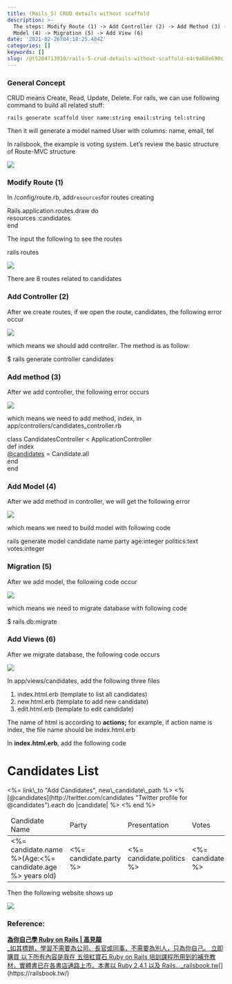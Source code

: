 ```yaml
---
title: (Rails_5) CRUD details without scaffold
description: >-
  The steps: Modify Route (1) -> Add Controller (2) -> Add Method (3) -> Add
  Model (4) -> Migration (5) -> Add View (6)
date: '2021-02-26T04:18:25.484Z'
categories: []
keywords: []
slug: /@t5204713910/rails-5-crud-details-without-scaffold-e4c9a68e690c
---
```


### General Concept

CRUD means Create, Read, Update, Delete. For rails, we can use following command to build all related stuff:

```
rails generate scaffold User name:string email:string tel:string
```

Then it will generate a model named User with columns: name, email, tel

In railsbook, the example is voting system. Let’s review the basic structure of Route-MVC structure

![](/Users/chenyongzhe/coding/practice_not_for_github/javascript_practice/medium-to-markdown/medium-export/posts/md_1623056197395/img/1__GiaX4WZaeQLinrmcAhhL6g.png)

### Modify Route (1)

In /config/route.rb, add`resources`for routes creating

Rails.application.routes.draw do  
  resources :candidates  
end

The input the following to see the routes

rails routes

![](/Users/chenyongzhe/coding/practice_not_for_github/javascript_practice/medium-to-markdown/medium-export/posts/md_1623056197395/img/1__Eso6TT0MPJ32nNUU2TtPYw.png)

There are 8 routes related to candidates

### Add Controller (2)

After we create routes, if we open the route, candidates, the following error occur

![](/Users/chenyongzhe/coding/practice_not_for_github/javascript_practice/medium-to-markdown/medium-export/posts/md_1623056197395/img/1____zJ__7YfMJ6T2Dt7__1hl0NA.png)

which means we should add controller. The method is as follow:

$ rails generate controller candidates

### Add method (3)

After we add controller, the following error occurs

![](/Users/chenyongzhe/coding/practice_not_for_github/javascript_practice/medium-to-markdown/medium-export/posts/md_1623056197395/img/1__G0m3zoXz8WTC0X1B9v3OQQ.png)

which means we need to add method, index, in app/controllers/candidates\_controller.rb

class CandidatesController < ApplicationController  
  def index  
    [@candidates](http://twitter.com/candidates "Twitter profile for @candidates") = Candidate.all  
  end  
end

### Add Model (4)

After we add method in controller, we will get the following error

![](/Users/chenyongzhe/coding/practice_not_for_github/javascript_practice/medium-to-markdown/medium-export/posts/md_1623056197395/img/1__fX0dDWho4vvzlU2ykBLQeQ.png)

which means we need to build model with following code

rails generate model candidate name party age:integer politics:text votes:integer

### Migration (5)

After we add model, the following code occur

![](/Users/chenyongzhe/coding/practice_not_for_github/javascript_practice/medium-to-markdown/medium-export/posts/md_1623056197395/img/1__xJgh0Y36oZTwtHjTbzRS1A.png)

which means we need to migrate database with following code

$ rails db:migrate

### Add Views (6)

After we migrate database, the following code occurs

![](/Users/chenyongzhe/coding/practice_not_for_github/javascript_practice/medium-to-markdown/medium-export/posts/md_1623056197395/img/1__Wyp0AcUWDYN42uX7b10Ywg.png)

In app/views/candidates, add the following three files

1.  index.html.erb (template to list all candidates)
2.  new.html.erb (template to add new candidate)
3.  edit.html.erb (template to edit candidate)

The name of html is according to **actions;** for example, if action name is index, the file name should be index.html.erb

In **index.html.erb**, add the following code

<h1>Candidates List</h1>  
<%= link\_to "Add Candidates", new\_candidate\_path %>  
<table>  
<thead>  
<tr>  
<td>Candidate Name</td>  
<td>Party</td>  
<td>Presentation</td>  
<td>Votes</td>  
</tr>  
</thead>  
<tbody>  
<% [@candidates](http://twitter.com/candidates "Twitter profile for @candidates").each do |candidate| %>

<tr>  
<td><%= candidate.name %>(Age:<%= candidate.age %> years old)</td>  
<td><%= candidate.party %></td>  
<td><%= candidate.politics %></td>  
<td><%= candidate.votes %></td>  
</tr>  
<% end %>  
</tbody>  
</table>

Then the following website shows up

![](/Users/chenyongzhe/coding/practice_not_for_github/javascript_practice/medium-to-markdown/medium-export/posts/md_1623056197395/img/1__LGq9ct6M4IvdC6tlmEaFFg.png)

### Reference:

[**為你自己學 Ruby on Rails | 高見龍**  
_如其標題，學習不需要為公司、長官或同事，不需要為別人，只為你自己。 立即購買 以下所有內容是我在 五倍紅寶石 Ruby on Rails 培訓課程所用到的補充教材，實體書已在各書店通路上市。本書以 Ruby 2.4.1 以及 Rails…_railsbook.tw](https://railsbook.tw/ "https://railsbook.tw/")[](https://railsbook.tw/)